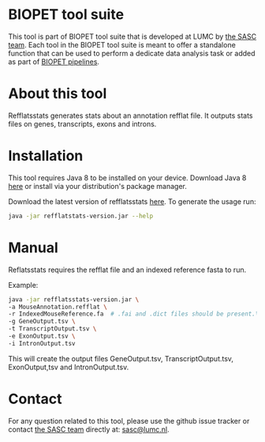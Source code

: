 #  BIOPET tool suite
This tool is part of BIOPET tool suite that is developed at LUMC by [the SASC team](http://sasc.lumc.nl/).
Each tool in the BIOPET tool suite is meant to offer a standalone function that can be used to perform a
dedicate data analysis task or added as part of [BIOPET pipelines](http://biopet-docs.readthedocs.io/en/latest/).

#  About this tool
Refflatsstats generates stats about an annotation refflat file. It outputs stats files on genes, transcripts,
exons and introns. 

#  Installation
This tool requires Java 8 to be installed on your device. Download Java 8
[here](http://www.oracle.com/technetwork/java/javase/downloads/jre8-downloads-2133155.html)
or install via your distribution's package manager.

Download the latest version of refflatsstats [here](https://github.com/biopet/refflatsstats/releases).
To generate the usage run:
```bash
java -jar refflatstats-version.jar --help
```

#  Manual
Reflatsstats requires the refflat file and an indexed reference fasta to run. 

Example:
```bash
java -jar refflatsstats-version.jar \
-a MouseAnnotation.refflat \
-r IndexedMouseReference.fa  # .fai and .dict files should be present.\
-g GeneOutput.tsv \
-t TranscriptOutput.tsv \
-e ExonOutput.tsv \
-i IntronOutput.tsv
```

This will create the output files GeneOutput.tsv, TranscriptOutput.tsv,
ExonOutput,tsv and IntronOutput.tsv.

#  Contact


<p>
  <!-- Obscure e-mail address for spammers -->
For any question related to this tool, please use the github issue tracker or contact 
  <a href='http://sasc.lumc.nl/'>the SASC team</a> directly at: <a href='&#109;&#97;&#105;&#108;&#116;&#111;&#58;
 &#115;&#97;&#115;&#99;&#64;&#108;&#117;&#109;&#99;&#46;&#110;&#108;'>
  &#115;&#97;&#115;&#99;&#64;&#108;&#117;&#109;&#99;&#46;&#110;&#108;</a>.
</p>
